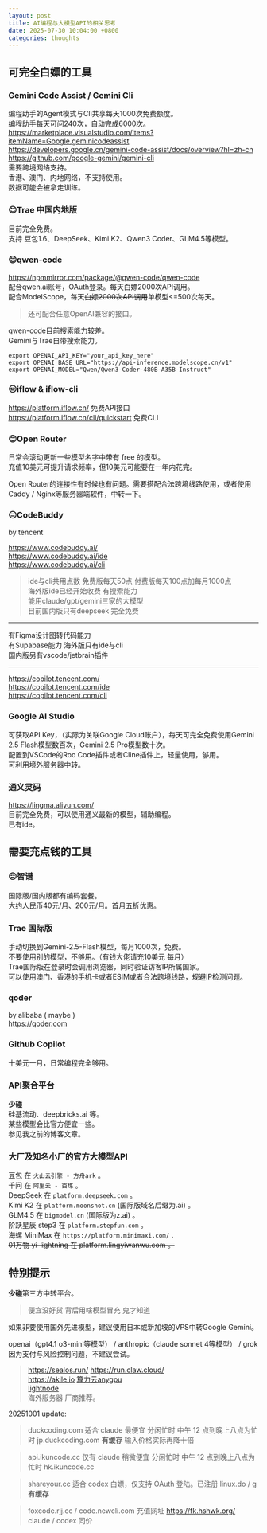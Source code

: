 ```yaml
---
layout: post
title: AI编程与大模型API的相关思考
date: 2025-07-30 10:04:00 +0800
categories: thoughts
---
```


## 可完全白嫖的工具  

### Gemini Code Assist / Gemini Cli  
编程助手的Agent模式与Cli共享每天1000次免费额度。  
编程助手每天可问240次，自动完成6000次。  
https://marketplace.visualstudio.com/items?itemName=Google.geminicodeassist  
https://developers.google.cn/gemini-code-assist/docs/overview?hl=zh-cn  
https://github.com/google-gemini/gemini-cli  
需要跨境网络支持。  
香港、澳门、内地网络，不支持使用。  
数据可能会被拿走训练。  

### 😊Trae 中国内地版  
目前完全免费。  
支持 豆包1.6、DeepSeek、Kimi K2、Qwen3 Coder、GLM4.5等模型。  

### 😊qwen-code  
https://npmmirror.com/package/@qwen-code/qwen-code  
配合qwen.ai账号，OAuth登录。每天白嫖2000次API调用。  
配合ModelScope，每天~~白嫖2000次API调用~~单模型<=500次每天。  
> 还可配合任意OpenAI兼容的接口。  

qwen-code目前搜索能力较差。  
Gemini与Trae自带搜索能力。  

```
export OPENAI_API_KEY="your_api_key_here"
export OPENAI_BASE_URL="https://api-inference.modelscope.cn/v1"
export OPENAI_MODEL="Qwen/Qwen3-Coder-480B-A35B-Instruct"
```

### 😑iflow & iflow-cli  
https://platform.iflow.cn/  免费API接口  
https://platform.iflow.cn/cli/quickstart 免费CLI  

### 😊Open Router  
日常会滚动更新一些模型名字中带有 free 的模型。  
充值10美元可提升请求频率，但10美元可能要在一年内花完。  

Open Router的连接性有时候也有问题。需要搭配合法跨境线路使用，或者使用Caddy / Nginx等服务器端软件，中转一下。  

### 😑CodeBuddy  
by tencent  

https://www.codebuddy.ai/  
https://www.codebuddy.ai/ide  
https://www.codebuddy.ai/cli  
> ide与cli共用点数
> 免费版每天50点 付费版每天100点加每月1000点  
> 海外版ide已经开始收费 有搜索能力  
> 能用claude/gpt/gemini三家的大模型  
> 目前国内版只有deepseek 完全免费  


<hr/>  

有Figma设计图转代码能力  
有Supabase能力
海外版只有ide与cli  
国内版另有vscode/jetbrain插件  
<hr/>  

https://copilot.tencent.com/  
https://copilot.tencent.com/ide  
https://copilot.tencent.com/cli  

### Google AI Studio  
可获取API Key，（实际为关联Google Cloud账户），每天可完全免费使用Gemini 2.5 Flash模型数百次，Gemini 2.5 Pro模型数十次。  
配置到VSCode的Roo Code插件或者Cline插件上，轻量使用，够用。  
可利用境外服务器中转。  

### 通义灵码  
https://lingma.aliyun.com/  
目前完全免费，可以使用通义最新的模型，辅助编程。  
已有ide。  

## 需要充点钱的工具  

### 😑智谱
国际版/国内版都有编码套餐。  
大约人民币40元/月、200元/月。首月五折优惠。  

### Trae 国际版  
手动切换到Gemini-2.5-Flash模型，每月1000次，免费。  
不要使用别的模型，不够用。（有钱大佬请充10美元 每月）  
Trae国际版在登录时会调用浏览器，同时验证访客IP所属国家。  
可以使用澳门、香港的手机卡或者ESIM或者合法跨境线路，规避IP检测问题。  

### qoder  
by alibaba ( maybe )  
https://qoder.com  

### Github Copilot  
十美元一月，日常编程完全够用。  

### API聚合平台  
**少碰**  
硅基流动、deepbricks.ai 等。  
某些模型会比官方便宜一些。  
参见我之前的博客文章。  

### 大厂及知名小厂的官方大模型API  
豆包 在 `火山云引擎 - 方舟ark` 。  
千问 在 `阿里云 - 百炼` 。  
DeepSeek 在 `platform.deepseek.com`  。  
Kimi K2 在 `platform.moonshot.cn` (国际版域名后缀为.ai)  。  
GLM4.5 在 `bigmodel.cn` (国际版为z.ai)  。  
阶跃星辰 step3 在 `platform.stepfun.com`  。  
海螺 MiniMax 在 `https://platform.minimaxi.com/`  .  
~~01万物 yi-lightning 在 platform.lingyiwanwu.com  。~~  

## 特别提示  
**少碰**第三方中转平台。  
> 便宜没好货 背后用啥模型冒充 鬼才知道  

如果非要使用国外先进模型，建议使用日本或新加坡的VPS中转Google Gemini。  

openai（gpt4.1 o3-mini等模型） / anthropic（claude sonnet 4等模型） / grok因为支付与风险控制问题，不建议尝试。  

> https://sealos.run/  https://run.claw.cloud/  
https://akile.io  [算力云anygpu](https://www.suanlix.cn/)  
[lightnode](https://www.lightnode.com/)  
海外服务器 厂商推荐。  




20251001 update:
> duckcoding.com  适合 claude 最便宜 分闲忙时 中午 12 点到晚上八点为忙时  jp.duckcoding.com **有缓存** 输入价格实际再降十倍  

> api.ikuncode.cc 仅有 claude 稍微便宜 分闲忙时 中午 12 点到晚上八点为忙时  hk.ikuncode.cc  

> shareyour.cc 适合 codex 白嫖，仅支持 OAuth 登陆。已注册 linux.do / g  **有缓存**  

> foxcode.rjj.cc / code.newcli.com  充值网址  https://fk.hshwk.org/  claude / codex 同价  